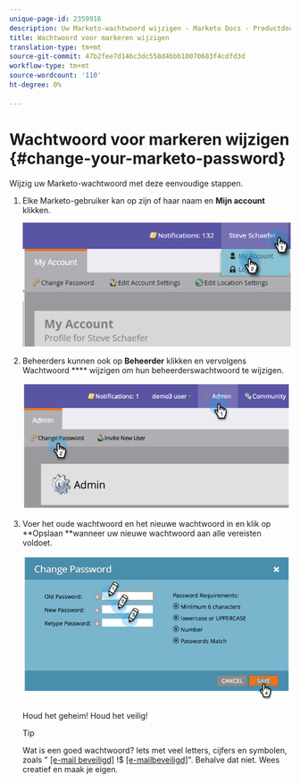 ```yaml
---
unique-page-id: 2359916
description: Uw Marketo-wachtwoord wijzigen - Marketo Docs - Productdocumentatie
title: Wachtwoord voor markeren wijzigen
translation-type: tm+mt
source-git-commit: 47b2fee7d146c3dc558d4bbb10070683f4cdfd3d
workflow-type: tm+mt
source-wordcount: '110'
ht-degree: 0%

---
```



# Wachtwoord voor markeren wijzigen {#change-your-marketo-password}

Wijzig uw Marketo-wachtwoord met deze eenvoudige stappen.

1. Elke Marketo-gebruiker kan op zijn of haar naam en **Mijn account** klikken.

   ![](assets/image2015-11-10-10-3a40-3a8.png)

1. Beheerders kunnen ook op **Beheerder** klikken en vervolgens Wachtwoord **** wijzigen om hun beheerderswachtwoord te wijzigen.

   ![](assets/image2014-9-10-9-3a43-3a47.png)

1. Voer het oude wachtwoord en het nieuwe wachtwoord in en klik op **Opslaan **wanneer uw nieuwe wachtwoord aan alle vereisten voldoet.

   ![](assets/image2014-9-10-9-3a44-3a2.png)

   Houd het geheim! Houd het veilig!

   >[!TIP]
   >
   >Wat is een goed wachtwoord? Iets met veel letters, cijfers en symbolen, zoals &quot; [[e-mail beveiligd]](http://docs.marketo.com/cdn-cgi/l/email-protection) !$ [[e-mailbeveiligd]](http://docs.marketo.com/cdn-cgi/l/email-protection)&quot;. Behalve dat niet. Wees creatief en maak je eigen.

